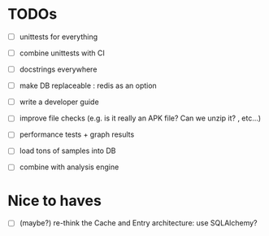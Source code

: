 # TODOs

- [ ] unittests for everything
- [ ] combine unittests with CI
- [ ] docstrings everywhere
- [ ] make DB replaceable : redis as an option
- [ ] write a developer guide
- [ ] improve file checks (e.g. is it really an APK file? Can we unzip it? , etc...)

- [ ] performance tests + graph results
- [ ] load tons of samples into DB

- [ ] combine with analysis engine


# Nice to haves

- [ ] (maybe?) re-think the Cache and Entry architecture: use SQLAlchemy?



